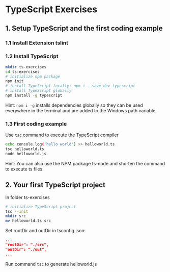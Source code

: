 # TypeScript Exercises

## 1. Setup TypeScript and the first coding example

### 1.1 Install Extension tslint

### 1.2 Install TypeScript

```bash
mkdir ts-exercises
cd ts-exercises
# initialize npm package
npm init
# install TypeScript locally: npm i --save-dev typescript
# install TypeScript globally
npm install -g typescript
```

Hint: `npm i -g` installs dependencies globally so they can be used everywhere in the terminal and are added to the Windows path variable.

### 1.3 First coding example

Use `tsc` command to execute the TypeScript compiler

```bash
echo console.log('hello world') >> helloworld.ts
tsc helloworld.ts
node helloworld.js
```

Hint: You can also use the NPM package ts-node and shorten the command to execute ts files.

## 2. Your first TypeScript project

In folder ts-exercises

```bash
# initialize TypeScript project
tsc --init
mkdir src
mv helloworld.ts src
```

Set rootDir and outDir in tsconfig.json:

```json
...
"rootDir": "./src",
"outDir": "./out",
...

```

Run command `tsc` to generate helloworld.js